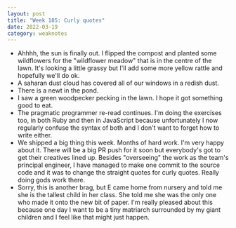 ```yaml
---
layout: post
title: "Week 185: Curly quotes"
date: 2022-03-19
category: weaknotes
---
```


* Ahhhh, the sun is finally out. I flipped the compost and planted some wildflowers for the "wildflower meadow" that is in the centre of the lawn. It's looking a little grassy but I'll add some more yellow rattle and hopefully we'll do ok.
* A saharan dust cloud has covered all of our windows in a redish dust.
* There is a newt in the pond.
* I saw a green woodpecker pecking in the lawn. I hope it got something good to eat.
* The pragmatic programmer re-read continues. I'm doing the exercises too, in both Ruby and then in JavaScript because unfortunately I now regularly confuse the syntax of both and I don't want to forget how to write either.
* We shipped a big thing this week. Months of hard work. I'm very happy about it. There will be a big PR push for it soon but everybody's got to get their creatives lined up. Besides "overseeing" the work as the team's principal engineer, I have managed to make one commit to the source code and it was to change the straight quotes for curly quotes. Really doing gods work there.
* Sorry, this is another brag, but E came home from nursery and told me she is the tallest child in her class. She told me she was the only one who made it onto the new bit of paper. I'm really pleased about this because one day I want to be a tiny matriarch surrounded by my giant children and I feel like that might just happen.
